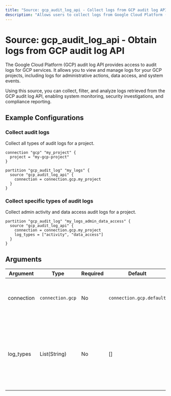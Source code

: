 ```yaml
---
title: "Source: gcp_audit_log_api - Collect logs from GCP audit log API"
description: "Allows users to collect logs from Google Cloud Platform (GCP) audit log API."
---
```


# Source: gcp_audit_log_api - Obtain logs from GCP audit log API

The Google Cloud Platform (GCP) audit log API provides access to audit logs for GCP services. It allows you to view and manage logs for your GCP projects, including logs for administrative actions, data access, and system events.

Using this source, you can collect, filter, and analyze logs retrieved from the GCP audit log API, enabling system monitoring, security investigations, and compliance reporting.

## Example Configurations

### Collect audit logs

Collect all types of audit logs for a project.

```hcl
connection "gcp" "my_project" {
  project = "my-gcp-project"
}

partition "gcp_audit_log" "my_logs" {
  source "gcp_audit_log_api" {
    connection = connection.gcp.my_project
  }
}
```

### Collect specific types of audit logs

Collect admin activity and data access audit logs for a project.

```hcl
partition "gcp_audit_log" "my_logs_admin_data_access" {
  source "gcp_audit_log_api" {
    connection = connection.gcp.my_project
    log_types = ["activity", "data_access"]
  }
}
```

## Arguments

| Argument   | Type             | Required | Default                  | Description                                                                                                                   |
|------------|------------------|----------|--------------------------|-------------------------------------------------------------------------------------------------------------------------------|
| connection | `connection.gcp` | No       | `connection.gcp.default` | The [GCP connection](https://hub.tailpipe.io/plugins/turbot/gcp#connection-credentials) to use to connect to the GCP account. |
| log_types  | List(String)     | No       | []                       | A list of [audit log types](https://cloud.google.com/logging/docs/audit#types) to retrieve. If no types are specified, all log types are retrieved. Valid values: activity, data_access, system_event. |
